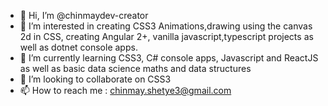 - 👋 Hi, I’m @chinmaydev-creator
- 👀 I’m interested in creating CSS3 Animations,drawing using the canvas 2d in CSS, creating Angular 2+, vanilla javascript,typescript projects as well as dotnet console apps.
- 🌱 I’m currently learning CSS3, C# console apps, Javascript and ReactJS as well as basic data science maths and data structures
- 💞️ I’m looking to collaborate on CSS3
- 📫 How to reach me : chinmay.shetye3@gmail.com

<!---
chinmaydev-creator/chinmaydev-creator is a ✨ special ✨ repository because its `README.md` (this file) appears on your GitHub profile.
You can click the Preview link to take a look at your changes.
--->
